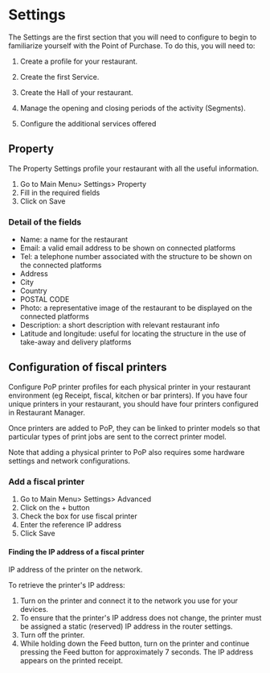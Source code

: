 # Settings

The Settings are the first section that you will need to configure to begin to familiarize yourself with the Point of Purchase. To do this, you will need to:

1. Create a profile for your restaurant.

2. Create the first Service.

3. Create the Hall of your restaurant.

4. Manage the opening and closing periods of the activity (Segments).

5. Configure the additional services offered

## Property

The Property Settings profile your restaurant with all the useful information.

1. Go to Main Menu> Settings> Property
2. Fill in the required fields
3. Click on Save

### Detail of the fields

- Name: a name for the restaurant
- Email: a valid email address to be shown on connected platforms
- Tel: a telephone number associated with the structure to be shown on the connected platforms
- Address
- City
- Country
- POSTAL CODE
- Photo: a representative image of the restaurant to be displayed on the connected platforms
- Description: a short description with relevant restaurant info
- Latitude and longitude: useful for locating the structure in the use of take-away and delivery platforms

## Configuration of fiscal printers

Configure PoP printer profiles for each physical printer in your restaurant environment (eg Receipt, fiscal, kitchen or bar printers). If you have four unique printers in your restaurant, you should have four printers configured in Restaurant Manager.

Once printers are added to PoP, they can be linked to printer models so that particular types of print jobs are sent to the correct printer model.

Note that adding a physical printer to PoP also requires some hardware settings and network configurations.

### Add a fiscal printer

1. Go to Main Menu> Settings> Advanced
2. Click on the + button
3. Check the box for use fiscal printer
4. Enter the reference IP address
5. Click Save

#### Finding the IP address of a fiscal printer

IP address of the printer on the network.

To retrieve the printer's IP address:

1. Turn on the printer and connect it to the network you use for your devices.
2. To ensure that the printer's IP address does not change, the printer must be assigned a static (reserved) IP address in the router settings.
3. Turn off the printer.
4. While holding down the Feed button, turn on the printer and continue pressing the Feed button for approximately 7 seconds. The IP address appears on the printed receipt.